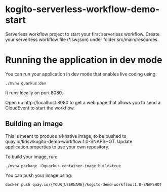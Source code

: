 # kogito-serverless-workflow-demo-start

Serverless workflow project to start your first serverless workflow.
Create your serverless workflow file (*.sw.json) under folder src/main/resources.

# Running the application in dev mode

You can run your application in dev mode that enables live coding using:
```
./mvnw quarkus:dev
```

It runs locally on port 8080.

Open up http://localhost:8080 to get a web page that allows you to send a CloudEvent to start the workflow.

## Building an image

This is meant to produce a knative image, to be pushed to quay.io/krisv/kogito-demo-workflow:1.0-SNAPSHOT.  Update application.properties to use your own repository.

To build your image, run:
```
./mvnw package -Dquarkus.container-image.build=true
```
You can push your image using:
```
docker push quay.io/{YOUR_USERNAME}/kogito-demo-workflow:1.0-SNAPSHOT
```
